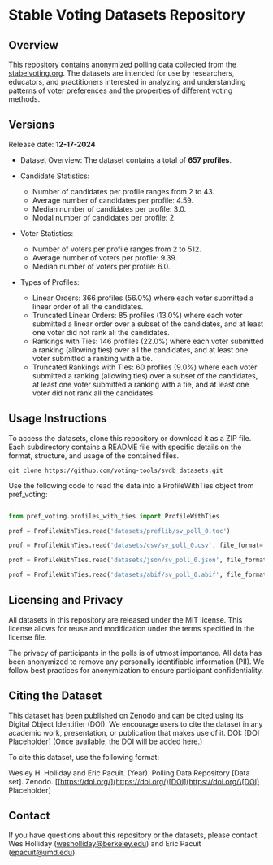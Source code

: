 # Stable Voting Datasets Repository

## Overview

This repository contains anonymized polling data collected from the [stabelvoting.org](https://stabelvoting.org).  The datasets are intended for use by researchers, educators, and practitioners interested in analyzing and understanding patterns of voter preferences and the properties of different voting methods.

## Versions

Release date: **12-17-2024**

* Dataset Overview: The dataset contains a total of **657 profiles**.
* Candidate Statistics:
    * Number of candidates per profile ranges from 2 to 43.
    * Average number of candidates per profile: 4.59.
    * Median number of candidates per profile: 3.0.
    * Modal number of candidates per profile: 2.
* Voter Statistics:
    * Number of voters per profile ranges from 2 to 512.
    * Average number of voters per profile: 9.39.
    * Median number of voters per profile: 6.0.

* Types of Profiles:
    * Linear Orders: 366 profiles (56.0%) where each voter submitted a linear order of all the candidates.
    * Truncated Linear Orders: 85 profiles (13.0%) where each voter submitted a linear order over a subset of the candidates, and at least one voter did not rank all the candidates.
    * Rankings with Ties: 146 profiles (22.0%) where each voter submitted a ranking (allowing ties) over all the candidates, and at least one voter submitted a ranking with a tie.
    * Truncated Rankings with Ties: 60 profiles (9.0%) where each voter submitted a ranking (allowing ties) over a subset of the candidates, at least one voter submitted a ranking with a tie, and at least one voter did not rank all the candidates.

## Usage Instructions

To access the datasets, clone this repository or download it as a ZIP file. Each subdirectory contains a README file with specific details on the format, structure, and usage of the contained files.

```
git clone https://github.com/voting-tools/svdb_datasets.git
```

Use the following code to read the data into a ProfileWithTies object from pref_voting: 

```python

from pref_voting.profiles_with_ties import ProfileWithTies

prof = ProfileWithTies.read('datasets/preflib/sv_poll_0.toc')

prof = ProfileWithTies.read('datasets/csv/sv_poll_0.csv', file_format='csv')

prof = ProfileWithTies.read('datasets/json/sv_poll_0.json', file_format='json')

prof = ProfileWithTies.read('datasets/abif/sv_poll_0.abif', file_format='abif')

```
## Licensing and Privacy

All datasets in this repository are released under the MIT license. This license allows for reuse and modification under the terms specified in the license file.

The privacy of participants in the polls is of utmost importance. All data has been anonymized to remove any personally identifiable information (PII). We follow best practices for anonymization to ensure participant confidentiality.

## Citing the Dataset

This dataset has been published on Zenodo and can be cited using its Digital Object Identifier (DOI). We encourage users to cite the dataset in any academic work, presentation, or publication that makes use of it.
DOI: [DOI Placeholder] (Once available, the DOI will be added here.)

To cite this dataset, use the following format:

Wesley H. Holliday and Eric Pacuit. (Year). Polling Data Repository [Data set]. Zenodo. [[https://doi.org/](https://doi.org/)[DOI](https://doi.org/\[DOI) Placeholder]

## Contact

If you have questions about this repository or the datasets, please contact Wes Holliday ([wesholliday@berkeley.edu](mailto:wesholliday@berkeley.edu)) and Eric Pacuit ([epacuit@umd.edu](mailto:epacuit@umd.edu)).
